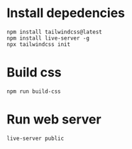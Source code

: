 # Install depedencies
```
npm install tailwindcss@latest
npm install live-server -g
npx tailwindcss init
```

# Build css
```
npm run build-css
```
# Run web server
```
live-server public
```
